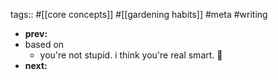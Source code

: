 tags:: #[[core concepts]] #[[gardening habits]] #meta #writing

- **prev:**
- based on
	- you're not stupid. i think you're real smart. 💚
- **next:**